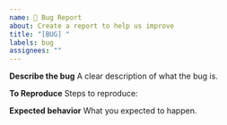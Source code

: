 ```yaml
---
name: 🐛 Bug Report
about: Create a report to help us improve
title: "[BUG] "
labels: bug
assignees: ""
---
```


**Describe the bug**
A clear description of what the bug is.

**To Reproduce**
Steps to reproduce:

**Expected behavior**
What you expected to happen.
